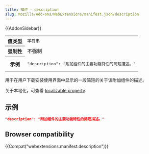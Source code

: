 ```yaml
---
title: 描述 - description
slug: Mozilla/Add-ons/WebExtensions/manifest.json/description
---
```

{{AddonSidebar}}

<table class="fullwidth-table standard-table">
  <tbody>
    <tr>
      <th scope="row">值类型</th>
      <td><code>字符串</code></td>
    </tr>
    <tr>
      <th scope="row">强制性</th>
      <td>不强制</td>
    </tr>
    <tr>
      <th scope="row">示例</th>
      <td>
        <pre class="brush: json">
"description": "附加组件的主要功能特性的简短描述。"</pre
        >
      </td>
    </tr>
  </tbody>
</table>

用于在用户下载安装使用界面中显示的一段简短的关于该附加组件的描述。

关于本地化，可查看 [localizable property](/zh-CN/Add-ons/WebExtensions/Internationalization#Internationalizing_manifest.json).

## 示例

```json
"description": "附加组件的主要功能特性的简短描述。"
```

## Browser compatibility

{{Compat("webextensions.manifest.description")}}
